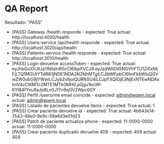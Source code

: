 ﻿# QA Report
Resultado: "PASS"

- [PASS] Gateway /health responde - expected: True actual: http://localhost:4000/health
- [PASS] Users-service /api/health responde - expected: True actual: http://localhost:3020/api/health
- [PASS] Patients-service /health responde - expected: True actual: http://localhost:3010/health
- [PASS] Login devuelve accessToken - expected: True actual: eyJhbGciOiJIUzI1NiIsInR5cCI6IkpXVCJ9.eyJzdWIiOiI5NGVhYTU1Zi0xMjFjLTQ1MGUtYTdlMi1jNDE1NDA2N2NhMTgiLCJlbWFpbCI6ImFkbWluQGVwZW0ubG9jYWwiLCJyb2xlIjoiQURNSU4iLCJpYXQiOjE3NjExNTEwNDAsImV4cCI6MTc2MTE1MTk0MH0.pQgu1kciW-6YI84fYniJfaJp8Ln0J1Tn9qOV2Wpc0GY
- [PASS] Perfil /users/me email coincide - expected: admin@epem.local actual: admin@epem.local
- [PASS] Listado de pacientes devuelve items - expected: True actual: 1
- [PASS] Crear paciente devuelve id - expected: True actual: 4b643e14-7543-48e0-8e9c-59a6d3e01d23
- [PASS] Patch de paciente actualiza phone - expected: 11-0000-0000 actual: 11-0000-0000
- [PASS] Crear paciente duplicado devuelve 409 - expected: 409 actual: 409
